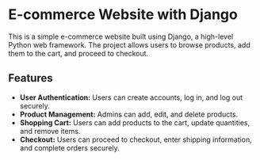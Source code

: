 <h1>E-commerce Website with Django</h1>
<p>This is a simple e-commerce website built using Django, a high-level Python web framework. The project allows users to browse products, add them to the cart, and proceed to checkout.</p>
<h2>Features</h2>
<ul>
    <li><b>User Authentication:</b> Users can create accounts, log in, and log out securely.</li>
    <li><b>Product Management:</b> Admins can add, edit, and delete products.</li>
    <li><b>Shopping Cart:</b> Users can add products to the cart, update quantities, and remove items.</li>
   <li><b>Checkout:</b> Users can proceed to checkout, enter shipping information, and complete orders securely.</li>
</ul>
